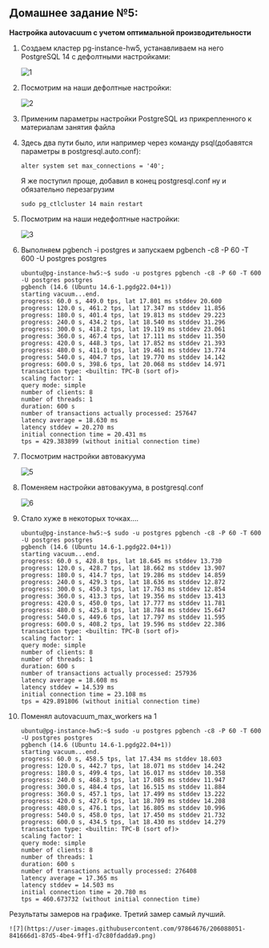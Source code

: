 ## **Домашнее задание №5:**
**Настройка autovacuum с учетом оптимальной производительности**

1.  Создаем кластер pg-instance-hw5, устанавливаем на него  PostgreSQL 14 с дефолтными настройками:
    
    ![1](https://user-images.githubusercontent.com/97864676/206087913-0ab7b0c6-58e7-497a-bbfb-b73d1077ec77.png)
2.  Посмотрим на наши дефолтные настройки:

    ![2](https://user-images.githubusercontent.com/97864676/206087928-9fad11fd-faa6-4cf5-adf0-da563a21b367.png)
3.  Применим параметры настройки PostgreSQL из прикрепленного к материалам занятия файла
4.  Здесь два пути было, или например через команду psql(добавятся параметры в postgresql.auto.conf):
    ```
    alter system set max_connections = '40';
    ```
    Я же поступил проще, добавил в конец postgresql.conf ну и обязательно перезагрузим 
    ```
    sudo pg_ctlcluster 14 main restart
    ```

5.  Посмотрим на наши недефолтные настройки:
    
    ![3](https://user-images.githubusercontent.com/97864676/206087938-a13b07d4-753c-46c2-b951-f9f87ac9d346.png)
6.  Выполняем pgbench -i postgres и запускаем pgbench -c8 -P 60 -T 600 -U       postgres postgres
    ```
    ubuntu@pg-instance-hw5:~$ sudo -u postgres pgbench -c8 -P 60 -T 600 -U postgres postgres
    pgbench (14.6 (Ubuntu 14.6-1.pgdg22.04+1))
    starting vacuum...end.
    progress: 60.0 s, 449.0 tps, lat 17.801 ms stddev 20.600
    progress: 120.0 s, 461.2 tps, lat 17.347 ms stddev 11.856
    progress: 180.0 s, 401.4 tps, lat 19.813 ms stddev 29.223
    progress: 240.0 s, 434.2 tps, lat 18.540 ms stddev 31.296
    progress: 300.0 s, 418.2 tps, lat 19.119 ms stddev 23.061
    progress: 360.0 s, 467.4 tps, lat 17.111 ms stddev 11.350
    progress: 420.0 s, 448.3 tps, lat 17.852 ms stddev 21.393
    progress: 480.0 s, 411.0 tps, lat 19.461 ms stddev 13.774
    progress: 540.0 s, 404.7 tps, lat 19.770 ms stddev 14.142
    progress: 600.0 s, 398.6 tps, lat 20.068 ms stddev 14.971
    transaction type: <builtin: TPC-B (sort of)>
    scaling factor: 1
    query mode: simple
    number of clients: 8
    number of threads: 1
    duration: 600 s
    number of transactions actually processed: 257647
    latency average = 18.630 ms
    latency stddev = 20.270 ms
    initial connection time = 20.431 ms
    tps = 429.383899 (without initial connection time)
    ```
7.  Посмотрим настройки автовакуума
    
    ![5](https://user-images.githubusercontent.com/97864676/206087990-34933313-688f-412e-81c1-4b68f28a1ffd.png)
8.  Поменяем настройки автовакуума, в postgresql.conf
    
    ![6](https://user-images.githubusercontent.com/97864676/206088019-0e75c05c-1ff1-455c-9fd9-187a6769c481.png)
9.  Стало хуже в некоторых точках....
    ```
    ubuntu@pg-instance-hw5:~$ sudo -u postgres pgbench -c8 -P 60 -T 600 -U postgres postgres
    pgbench (14.6 (Ubuntu 14.6-1.pgdg22.04+1))
    starting vacuum...end.
    progress: 60.0 s, 428.8 tps, lat 18.645 ms stddev 13.730
    progress: 120.0 s, 428.7 tps, lat 18.662 ms stddev 13.907
    progress: 180.0 s, 414.7 tps, lat 19.286 ms stddev 14.859
    progress: 240.0 s, 429.3 tps, lat 18.636 ms stddev 12.872
    progress: 300.0 s, 450.3 tps, lat 17.763 ms stddev 12.854
    progress: 360.0 s, 413.3 tps, lat 19.356 ms stddev 13.413
    progress: 420.0 s, 450.0 tps, lat 17.777 ms stddev 11.781
    progress: 480.0 s, 425.8 tps, lat 18.784 ms stddev 15.647
    progress: 540.0 s, 449.6 tps, lat 17.797 ms stddev 11.595
    progress: 600.0 s, 408.2 tps, lat 19.596 ms stddev 22.386
    transaction type: <builtin: TPC-B (sort of)>
    scaling factor: 1
    query mode: simple
    number of clients: 8
    number of threads: 1
    duration: 600 s
    number of transactions actually processed: 257936
    latency average = 18.608 ms
    latency stddev = 14.539 ms
    initial connection time = 23.108 ms
    tps = 429.891806 (without initial connection time)
    ```
10. Поменял   autovacuum_max_workers на 1
    ```
    ubuntu@pg-instance-hw5:~$ sudo -u postgres pgbench -c8 -P 60 -T 600 -U postgres postgres
    pgbench (14.6 (Ubuntu 14.6-1.pgdg22.04+1))
    starting vacuum...end.
    progress: 60.0 s, 458.5 tps, lat 17.434 ms stddev 18.603
    progress: 120.0 s, 442.7 tps, lat 18.071 ms stddev 14.242
    progress: 180.0 s, 499.4 tps, lat 16.017 ms stddev 10.358
    progress: 240.0 s, 468.3 tps, lat 17.085 ms stddev 11.947
    progress: 300.0 s, 484.4 tps, lat 16.515 ms stddev 11.884
    progress: 360.0 s, 457.1 tps, lat 17.499 ms stddev 13.222
    progress: 420.0 s, 427.6 tps, lat 18.709 ms stddev 14.208
    progress: 480.0 s, 476.1 tps, lat 16.805 ms stddev 10.996
    progress: 540.0 s, 458.0 tps, lat 17.450 ms stddev 21.732
    progress: 600.0 s, 434.5 tps, lat 18.430 ms stddev 14.279
    transaction type: <builtin: TPC-B (sort of)>
    scaling factor: 1
    query mode: simple
    number of clients: 8
    number of threads: 1
    duration: 600 s
    number of transactions actually processed: 276408
    latency average = 17.365 ms
    latency stddev = 14.503 ms
    initial connection time = 20.780 ms
    tps = 460.673732 (without initial connection time)
    ```
Результаты замеров на графике. Третий замер самый лучший.

    ![7](https://user-images.githubusercontent.com/97864676/206088051-841666d1-87d5-4be4-9ff1-d7c80fdadda9.png)
  
